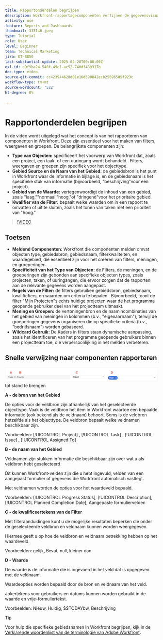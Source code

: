 ```yaml
---
title: Rapportonderdelen begrijpen
description: Workfront-rapportagecomponenten verfijnen de gegevensvisualisatie met op objecten gebaseerde filters, dynamische weergaven, gestructureerde groeperingen en jokertekenfunctionaliteit voor op maat gemaakte inzichten.
activity: use
feature: Reports and Dashboards
thumbnail: 335146.jpeg
type: Tutorial
role: User
level: Beginner
team: Technical Marketing
jira: KT-8850
last-substantial-update: 2025-04-28T00:00:00Z
exl-id: e9f9ba24-540f-49e1-ac52-740df489317b
doc-type: video
source-git-commit: cc423944628d01e16d390842ecb25696505f923c
workflow-type: tm+mt
source-wordcount: '522'
ht-degree: 0%

---
```


# Rapportonderdelen begrijpen

In de video wordt uitgelegd wat het concept is van het rapporteren van componenten in Workfront. Deze zijn essentieel voor het maken van filters, weergaven en groepen. De belangrijkste componenten zijn:

* **Type van Objecten:** specificeert het voorwerp van Workfront dat, zoals een project, een taak, of een uuringang wordt behandeld. &#x200B; Filters, weergaven en groepen zijn specifiek voor het objecttype. &#x200B;
* **Gebied Source en de Naam van het Gebied:** de gebiedsbron is het punt in Workfront waar de informatie in bijlage is, en de gebiedsnaam is het specifieke stuk van informatie (bijvoorbeeld, &quot;beschrijving&quot;voor een project). &#x200B;
* **Gebied van de Waarde:** vertegenwoordigt de inhoud van een gebied, zoals &quot;laag,&quot;&quot;normaal,&quot;hoog,&quot;of &quot;dringend&quot;voor het prioritaire gebied. &#x200B;
* **Kwalifier van de Filter:** bepaalt welke waarden om in een rapport te omvatten of uit te sluiten, zoals het tonen van taken met een prioriteit van &quot;hoog.&quot;&#x200B;


>[!VIDEO](https://video.tv.adobe.com/v/335146/?quality=12&learn=on&enablevpops=0)

## Toetsen

* **Meldend Componenten:** Workfront die componenten melden omvat objecten type, gebiedsbron, gebiedsnaam, filterkwaliteiten, en waardegebied, die essentieel zijn voor het creëren van filters, meningen, en groeperingen. &#x200B;
* **Specificiteit van het Type van Objecten:** de Filters, de meningen, en de groeperingen zijn gebonden aan specifieke objecten types, zoals projecten, taken, of uuringangen, die ervoor zorgen dat de rapporten aan de relevante gegevens worden aangepast. &#x200B;
* **Regels van de Filter:** de filters gebruiken gebiedsbron, gebiedsnaam, kwalificfiers, en waarden om criteria te bepalen. &#x200B; Bijvoorbeeld, toont de filter &quot;Mijn Projecten&quot;slechts huidige projecten waar de het programma geopende gebruiker deel van het projectteam uitmaakt. &#x200B;
* **Mening en Groepen:** de vertoningenbron en de naamincombinaties van het gebied van meningen in kolommen (b.v., &quot;eigenaarnaam&quot;), terwijl de groeperingen gegevens organiseren die op specifieke criteria (b.v., &quot;bedrijfsnaam&quot;) worden gebaseerd. &#x200B;
* **Wildcard Gebruik:** De Kaders in filters staan dynamische aanpassing, zoals het identificeren van het programma geopende gebruikers binnen een projectteam toe, die verpersoonlijking in het melden verbeteren. &#x200B;

## Snelle verwijzing naar componenten rapporteren

![&#x200B; een beeld van het scherm om een filter &#x200B;](assets/reporting-components-1.png) tot stand te brengen

**A - de bron van het Gebied**

De opties voor de veldbron zijn afhankelijk van het geselecteerde objecttype. Vaak is de veldbron het item in Workfront waartoe een bepaalde informatie (ook bekend als de veldnaam) behoort. Soms is de veldbron hetzelfde als het objecttype.
De veldbron bepaalt welke veldnamen beschikbaar zijn.

Voorbeelden: [!UICONTROL Project] , [!UICONTROL Task] , [!UICONTROL Issue] , [!UICONTROL Assigned To]

**B - de naam van het Gebied**

Veldnamen zijn stukken informatie die beschikbaar zijn over wat u als veldbron hebt geselecteerd.

Dit kunnen Workfront-velden zijn die u hebt ingevuld, velden van een aangepast formulier of gegevens die Workfront automatisch vastlegt.

Met veldnamen worden de opties voor het waardeveld bepaald.

Voorbeelden: [!UICONTROL Progress Status], [!UICONTROL Description], [!UICONTROL Planned Completion Date], Aangepaste formuliervelden

**C - de kwalificeertekens van de Filter**

Met filteraanduidingen kunt u de mogelijke resultaten beperken die onder de geselecteerde veldbron en veldnaam kunnen worden weergegeven.

Hiermee geeft u op hoe de veldbron en veldnaam betrekking hebben op het waardeveld.

Voorbeelden: gelijk, Bevat, null, kleiner dan

**D - Waarde**

De waarde is de informatie die is ingevoerd in het veld dat is opgegeven met de veldnaam.

Waardeopties worden bepaald door de bron en veldnaam van het veld.

Jokertekens voor gebruikers en datums kunnen worden gebruikt in de waarde en vrije-formuliertekst.

Voorbeelden: Nieuw, Huidig, $$TODAYbw, Beschrijving

>[!TIP]
>
>Voor hulp die specifieke gebiedsnamen in Workfront begrijpen, kijk in de [&#x200B; Verklarende woordenlijst van de terminologie van Adobe Workfront &#x200B;](https://experienceleague.adobe.com/docs/workfront/using/basics/workfront-terminology-glossary.html?lang=nl-NL).

